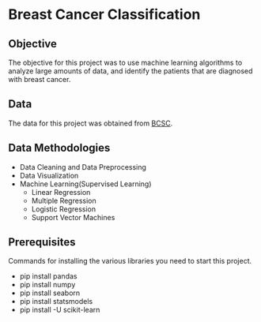 # Breast Cancer Classification

## Objective
The objective for this project was to use machine learning algorithms to analyze large amounts of data, and identify the patients that are diagnosed with breast cancer.

## Data
The data for this project was obtained from [BCSC](https://www.bcsc-research.org/data/rfdataset/dataset).

## Data Methodologies
* Data Cleaning and Data Preprocessing
* Data Visualization
* Machine Learning(Supervised Learning)
  * Linear Regression
  * Multiple Regression
  * Logistic Regression
  * Support Vector Machines

## Prerequisites
Commands for installing the various libraries you need to start this project.

* pip install pandas
* pip install numpy
* pip install seaborn
* pip install statsmodels
* pip install -U scikit-learn



